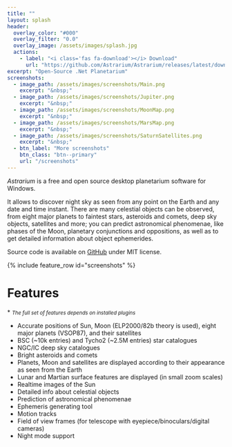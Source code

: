 ```yaml
---
title: ""
layout: splash
header:
  overlay_color: "#000"
  overlay_filter: "0.0"
  overlay_image: /assets/images/splash.jpg
  actions:
    - label: "<i class='fas fa-download'></i> Download"
      url: "https://github.com/Astrarium/Astrarium/releases/latest/download/Astrarium-2020.10-portable.zip"
excerpt: "Open-Source .Net Planetarium"
screenshots:
  - image_path: /assets/images/screenshots/Main.png
    excerpt: "&nbsp;"
  - image_path: /assets/images/screenshots/Jupiter.png
    excerpt: "&nbsp;"
  - image_path: /assets/images/screenshots/MoonMap.png
    excerpt: "&nbsp;"
  - image_path: /assets/images/screenshots/MarsMap.png
    excerpt: "&nbsp;"
  - image_path: /assets/images/screenshots/SaturnSatellites.png
    excerpt: "&nbsp;"
  - btn_label: "More screenshots"
    btn_class: "btn--primary"
    url: "/screenshots"
---
```


 
*Astrarium* is a free and open source desktop planetarium software for Windows.

It allows to discover night sky as seen from any point on the Earth and any date and time instant. There are many celestial objects can be observed, from eight major planets to faintest stars, asteroids and comets, deep sky objects, satellites and more; you can predict astronomical phenomenae, like phases of the Moon, planetary conjunctions and oppositions, as well as to get detailed information about object ephemerides.

Source code is available on <i class='fab fa-github'></i> [GitHub](https://github.com/Astrarium/Astrarium) under MIT license.

{% include feature_row id="screenshots" %}
# Features

\* <small>*The full set of features depends on installed plugins*</small>

- Accurate positions of Sun, Moon (ELP2000/82b theory is used), eight major planets (VSOP87), and their satellites
- BSC (~10k entries) and Tycho2 (~2.5M entries) star catalogues
- NGC/IC deep sky catalogues
- Bright asteroids and comets
- Planets, Moon and satellites are displayed according to their appearance as seen from the Earth
- Lunar and Martian surface features are displayed (in small zoom scales)
- Realtime images of the Sun
- Detailed info about celestial objects
- Prediction of astronomical phenomenae
- Ephemeris generating tool
- Motion tracks
- Field of view frames (for telescope with eyepiece/binoculars/digital cameras)
- Night mode support


